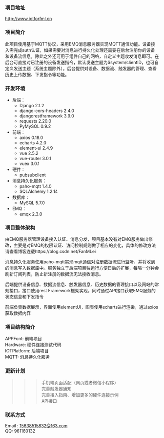 ### 项目地址
http://www.iotforfml.cn
### 项目简介
此项目使用基于MQTT协议，采用EMQ消息服务器实现MQTT通信功能。设备接入需完成auth认证，如果需要对消息进行持久化处理还需要在后台注册你的设备和设备流信息，除此之外还可用于组件自己的网络，自定义主题收发消息即可。在后台可直接对已注册的设备发送指令，默认发送主题为$system/clientID，也可自定义发送主题（系统主题除外）。后台提供对设备、数据流、触发器的管理、查看历史上传数据、下发指令等功能。
### 开发环境
* 后端：
  * Django                2.1.2
  * django-cors-headers   2.4.0
  * djangorestframework   3.9.0
  * requests              2.20.0
  * PyMySQL               0.9.2
* 前端：
  * axios                 0.18.0
  * echarts               4.2.0
  * element-ui            2.4.9
  * vue                   2.5.2
  * vue-router            3.0.1
  * vuex                  3.0.1
* 硬件：
  * pubsubclient
* 消息持久化服务：
  * paho-mqtt             1.4.0
  * SQLAlchemy            1.2.14
* 数据库：
  * MySQL                 5.7.0
* EMQ：
  * emqx                  2.3.0

### 项目整体架构
由EMQ服务器管理设备接入认证、消息分发，项目基本没有对EMQ服务做出修改，主要是对EMQ的权限认证、访问控制规则做了相应的变化，具体的修改方法请查看博客连载https://blog.csdn.net/FanMLei<br>

消息持久化服务使用paho-mqtt实现mqtt通信对注册数据流进行监听，并将收到的消息写入数据库中。服务独立于后端项目独运行方便日后的扩展，每隔一分钟会刷新订阅列表，防止新注册的数据流无法接收消息。<br>

后端提供设备信息、数据流信息、触发器信息、历史数据的管理接口以及网站的常规接口，接口使用rest Framework框架实现，同时通过API接口获取EMQ服务的状态信息和下发指令<br>

前端负责数据展示，界面使用elementUI，图表使用echarts进行渲染，通过axios获取数据内容<br>

### 项目结构简介
APPFont: 前端项目<br>
Hardware: 硬件连接测试代码<br>
IOTPlatform: 后端项目<br>
MQTT: 消息持久化服务<br>

### 更新计划
>>>手机端页面适配（网页或者微信小程序）<br>
>>>完善触发器通知<br>
>>>完善接入指南、增加更多的硬件连接示例<br>
>>>API接口<br>

### 联系方式
Email : 15638515832@163.com<br>
QQ: 961160132
